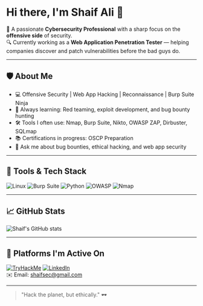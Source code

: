 # Hi there, I'm Shaif Ali 👋

🎯 A passionate **Cybersecurity Professional** with a sharp focus on the **offensive side** of security.  
🔍 Currently working as a **Web Application Penetration Tester** — helping companies discover and patch vulnerabilities before the bad guys do.

---

## 🛡️ About Me

- 💻 Offensive Security | Web App Hacking | Reconnaissance | Burp Suite Ninja
- 🧠 Always learning: Red teaming, exploit development, and bug bounty hunting
- 🛠️ Tools I often use: Nmap, Burp Suite, Nikto, OWASP ZAP, Dirbuster, SQLmap
- 📚 Certifications in progress: OSCP Preparation
- 💬 Ask me about bug bounties, ethical hacking, and web app security

---

## 🧰 Tools & Tech Stack

![Linux](https://img.shields.io/badge/Linux-000?style=for-the-badge&logo=linux)
![Burp Suite](https://img.shields.io/badge/Burp_Suite-orange?style=for-the-badge&logo=burpsuite&logoColor=white)
![Python](https://img.shields.io/badge/Python-3670A0?style=for-the-badge&logo=python&logoColor=ffdd54)
![OWASP](https://img.shields.io/badge/OWASP-000?style=for-the-badge&logo=owasp)
![Nmap](https://img.shields.io/badge/Nmap-000000?style=for-the-badge&logo=data:image/svg+xml;base64,...)

---

## 📈 GitHub Stats

![Shaif's GitHub stats](https://github-readme-stats.vercel.app/api?username=shaifali&show_icons=true&theme=radical)


---

## 🚧 Platforms I'm Active On

[![TryHackMe](https://img.shields.io/badge/TryHackMe-%2312100E?style=for-the-badge&logo=tryhackme&logoColor=white)](https://tryhackme.com/p/shaifsec)
[![LinkedIn](https://img.shields.io/badge/-LinkedIn-0077B5?style=for-the-badge&logo=linkedin&logoColor=white)](https://linkedin.com/in/shaifsec)  
✉️ Email: shaifsec@gmail.com  

---

> "Hack the planet, but ethically." 🕶️

